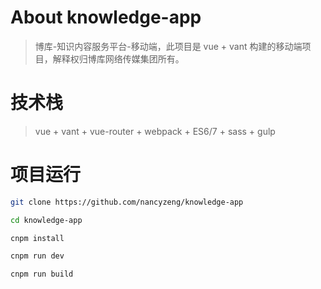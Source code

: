 # About knowledge-app

> 博库-知识内容服务平台-移动端，此项目是 vue + vant 构建的移动端项目，解释权归博库网络传媒集团所有。

# 技术栈

> vue + vant + vue-router + webpack + ES6/7 + sass + gulp

# 项目运行

``` bash
git clone https://github.com/nancyzeng/knowledge-app

cd knowledge-app

cnpm install

cnpm run dev

cnpm run build
```
